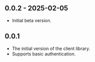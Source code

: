 ## 0.0.2 - 2025-02-05

- Initial beta version.

## 0.0.1

- The initial version of the client library.
- Supports basic authentication.
